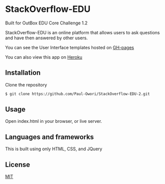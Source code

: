 # StackOverflow-EDU

Built for OutBox EDU Core Challenge 1.2

StackOverflow-EDU is an online platform that allows users to ask questions and have then answered by other users.

You can see the User Interface templates hosted on [GH-pages](https://paul-owori.github.io/Stack_Overflow_EDU_1.2/)

You can also view this app on [Heroku](https://stack-overflow-edu-2.herokuapp.com/)

## Installation

Clone the repository

```bash
$ git clone https://github.com/Paul-Owori/StackOverflow-EDU-2.git
```

## Usage

Open index.html in your browser, or live server.

## Languages and frameworks

This is built using only HTML, CSS, and JQuery

## License

[MIT](https://choosealicense.com/licenses/mit/)
